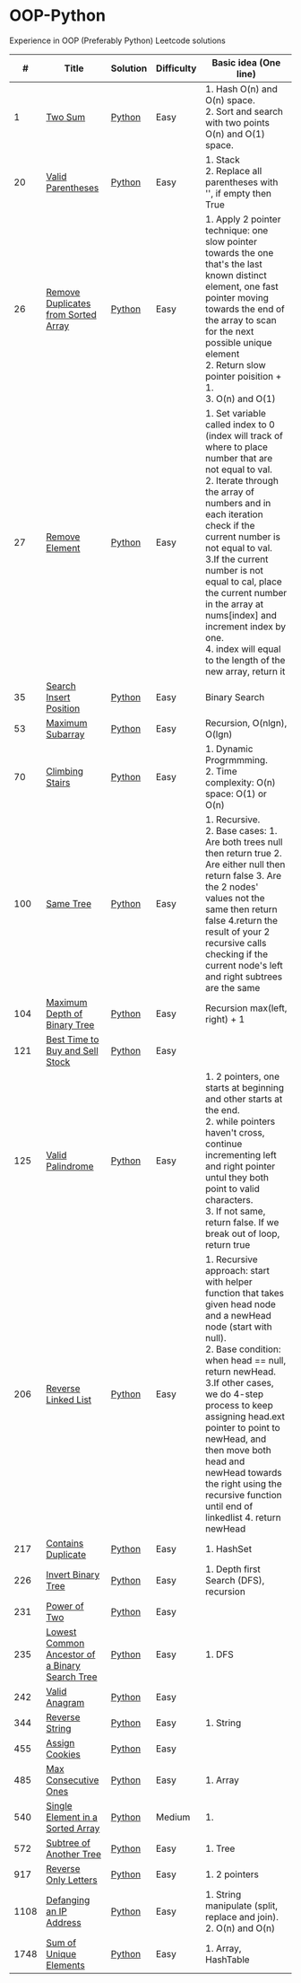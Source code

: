 # OOP-Python
Experience in OOP (Preferably Python) Leetcode solutions

| # | Title | Solution | Difficulty | Basic idea (One line) |
|---| ----- | -------- | -----------| --------------------- |
| 1 | [Two Sum](https://leetcode.com/problems/two-sum/) | [Python](https://github.com/anniemaa/OOP-Python/blob/main/TwoSums.py) | Easy | 1. Hash O(n) and O(n) space.<br>2. Sort and search with two points O(n) and O(1) space. |
| 20 | [Valid Parentheses](https://leetcode.com/problems/valid-parentheses/) | [Python](https://github.com/anniemaa/OOP-Python/blob/main/20-valid-parentheses.py) | Easy | 1. Stack<br>2. Replace all parentheses with '', if empty then True  |
| 26 | [Remove Duplicates from Sorted Array](https://leetcode.com/problems/remove-duplicates-from-sorted-array/) | [Python](https://github.com/anniemaa/OOP-Python/blob/main/26-remove-duplicates-from-sorted-array.py) | Easy | 1. Apply 2 pointer technique: one slow pointer towards the one that's the last known distinct element, one fast pointer moving towards the end of the array to scan for the next possible unique element<br>2. Return slow pointer poisition + 1. <br>3. O(n) and O(1)|
| 27 | [Remove Element](https://leetcode.com/problems/remove-element/) | [Python](https://github.com/anniemaa/OOP-Python/blob/main/27-remove-element.py) | Easy | 1. Set variable called index to 0 (index will track of where to place number that are not equal to val.<br>2. Iterate through the array of numbers and in each iteration check if the current number is not equal to val.<br>3.If the current number is not equal to cal, place the current number in the array at nums[index] and increment index by one.<br>4. index will equal to the length of the new array, return it|
| 35 | [Search Insert Position](https://leetcode.com/problems/search-insert-position/) | [Python](https://github.com/anniemaa/OOP-Python/blob/main/35-search-insert-position.py) | Easy | Binary Search |
| 53 | [Maximum Subarray](https://leetcode.com/problems/maximum-subarray/) | [Python](https://github.com/anniemaa/OOP-Python/blob/main/53-maximum-subarray.py) | Easy | Recursion, O(nlgn), O(lgn) |
| 70 | [Climbing Stairs](https://leetcode.com/problems/climbing-stairs/) | [Python](https://github.com/anniemaa/OOP-Python/blob/main/70-climbing-stairs.py) | Easy |  1. Dynamic Progrmmming.<br>2. Time complexity:  O(n) space: O(1) or O(n)|
| 100 | [Same Tree](https://leetcode.com/problems/same-tree/) | [Python](https://github.com/anniemaa/OOP-Python/blob/main/100-same-tree.py) | Easy | 1. Recursive.<br>2. Base cases: 1. Are both trees null then return true 2. Are either null then return false 3. Are the 2 nodes' values not the same then return false 4.return the result of your 2 recursive calls checking if the current node's left and right subtrees are the same |
| 104 | [Maximum Depth of Binary Tree](https://leetcode.com/problems/maximum-depth-of-binary-tree/) | [Python](https://github.com/anniemaa/OOP-Python/blob/main/104-maximum-depth-of-binary-tree.py) | Easy | Recursion max(left, right) + 1 |
| 121 | [Best Time to Buy and Sell Stock](https://leetcode.com/problems/best-time-to-buy-and-sell-stock/) | [Python](https://github.com/anniemaa/OOP-Python/blob/main/121-best-time-to-buy-and-sell-stock.py) | Easy |  |
| 125 | [Valid Palindrome](https://leetcode.com/problems/valid-palindrome/) | [Python](https://github.com/anniemaa/OOP-Python/blob/main/125-valid-palindrome.py) | Easy | 1. 2 pointers, one starts at beginning and other starts at the end.<br>2. while pointers haven't cross, continue incrementing left and right pointer untul they both point to valid characters.<br>3. If not same, return false. If we break out of loop, return true|
| 206 | [Reverse Linked List](https://leetcode.com/problems/reverse-linked-list/) | [Python](https://github.com/anniemaa/OOP-Python/blob/main/206-reverse-linked-list.py) | Easy | 1. Recursive approach: start with helper function that takes given head node and a newHead node (start with null).<br>2. Base condition: when head == null, return newHead.<br>3.If other cases, we do 4-step process to keep assigning head.ext pointer to point to newHead, and then move both head and newHead towards the right using the recursive function until end of linkedlist 4. return newHead |
| 217 | [Contains Duplicate](https://leetcode.com/problems/contains-duplicate/) | [Python](https://github.com/anniemaa/OOP-Python/blob/main/217-contains-duplicate.py) | Easy | 1. HashSet |
| 226 | [Invert Binary Tree](https://leetcode.com/problems/invert-binary-tree/) | [Python](https://github.com/anniemaa/OOP-Python/blob/main/226-invert-binary-tree.py) | Easy | 1. Depth first Search (DFS), recursion |
| 231 | [Power of Two](https://leetcode.com/problems/power-of-two/) | [Python](https://github.com/anniemaa/OOP-Python/blob/main/231-power-of-two.py) | Easy |  |
| 235 | [Lowest Common Ancestor of a Binary Search Tree](https://leetcode.com/problems/lowest-common-ancestor-of-a-binary-search-tree/) | [Python](https://github.com/anniemaa/OOP-Python/blob/main/235-lowest-common-ancestor-of-a-binary-search-tree.py) | Easy | 1. DFS |
| 242 | [Valid Anagram](https://leetcode.com/problems/valid-anagram/) | [Python](https://github.com/anniemaa/OOP-Python/blob/main/242-valid-anagram.py) | Easy |  |
| 344 | [Reverse String](https://leetcode.com/problems/reverse-string/) | [Python](https://github.com/anniemaa/OOP-Python/blob/main/344-Reverse-String.py) | Easy |  1. String |
| 455 | [Assign Cookies](https://leetcode.com/problems/assign-cookies/) | [Python](https://github.com/anniemaa/OOP-Python/blob/main/455-assign-cookies.py) | Easy |  |
| 485 | [Max Consecutive Ones](https://leetcode.com/problems/max-consecutive-ones/) | [Python](https://github.com/anniemaa/OOP-Python/blob/main/485-max-consecutive-ones.py) | Easy | 1. Array |
| 540 | [Single Element in a Sorted Array](https://leetcode.com/problems/single-element-in-a-sorted-array/) | [Python](https://github.com/anniemaa/OOP-Python/blob/main/540-single-element-in-a-sorted-array.py) | Medium | 1.  |
| 572 | [Subtree of Another Tree](https://leetcode.com/problems/subtree-of-another-tree/) | [Python](https://github.com/anniemaa/OOP-Python/blob/main/572-subtree-of-another-tree.py) | Easy | 1. Tree |
| 917 | [Reverse Only Letters](https://leetcode.com/problems/reverse-only-letters/) | [Python](https://github.com/anniemaa/OOP-Python/blob/main/917-reverse-only-letters.py) | Easy | 1. 2 pointers |
| 1108 | [Defanging an IP Address](https://leetcode.com/problems/defanging-an-ip-address/) | [Python](https://github.com/anniemaa/OOP-Python/blob/main/1108-defanging-an-ip-address.py) | Easy | 1. String manipulate (split, replace and join).<br>2. O(n) and O(n)|
| 1748 | [Sum of Unique Elements](https://leetcode.com/problems/sum-of-unique-elements/) | [Python](https://github.com/anniemaa/OOP-Python/blob/main/1748-sum-of-unique-elements.py) | Easy | 1. Array, HashTable |
